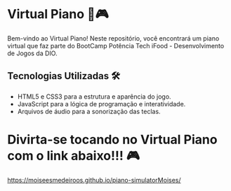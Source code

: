 # Virtual Piano 🎹🎮

Bem-vindo ao Virtual Piano! Neste repositório, você encontrará um piano virtual que faz parte do BootCamp Potência Tech iFood - Desenvolvimento de Jogos da DIO.

## Tecnologias Utilizadas 🛠️

- HTML5 e CSS3 para a estrutura e aparência do jogo.
- JavaScript para a lógica de programação e interatividade.
- Arquivos de áudio para a sonorização das teclas.

# Divirta-se tocando no Virtual Piano com o link abaixo!!! 🎮

https://moiseesmedeiroos.github.io/piano-simulatorMoises/

